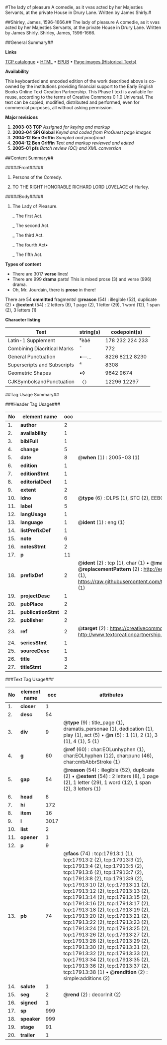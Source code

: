 #The lady of pleasure A comedie, as it vvas acted by her Majesties Servants, at the private House in Drury Lane. Written by James Shirly.#

##Shirley, James, 1596-1666.##
The lady of pleasure A comedie, as it vvas acted by her Majesties Servants, at the private House in Drury Lane. Written by James Shirly.
Shirley, James, 1596-1666.

##General Summary##

**Links**

[TCP catalogue](http://www.ota.ox.ac.uk/tcp/)  • 
[HTML](http://tei.it.ox.ac.uk/tcp/Texts-HTML/free/A12/A12142.html)  • 
[EPUB](http://tei.it.ox.ac.uk/tcp/Texts-EPUB/free/A12/A12142.epub) • 
[Page images (Historical Texts)](https://data.historicaltexts.jisc.ac.uk/view?pubId=eebo-99852586e&pageId=eebo-99852586e-17913-1)

**Availability**

This keyboarded and encoded edition of the
	       work described above is co-owned by the institutions
	       providing financial support to the Early English Books
	       Online Text Creation Partnership. This Phase I text is
	       available for reuse, according to the terms of Creative
	       Commons 0 1.0 Universal. The text can be copied,
	       modified, distributed and performed, even for
	       commercial purposes, all without asking permission.

**Major revisions**

1. __2003-03__ __TCP__ *Assigned for keying and markup*
1. __2003-04__ __SPi Global__ *Keyed and coded from ProQuest page images*
1. __2004-12__ __Ben Griffin__ *Sampled and proofread*
1. __2004-12__ __Ben Griffin__ *Text and markup reviewed and edited*
1. __2005-01__ __pfs__ *Batch review (QC) and XML conversion*

##Content Summary##

#####Front#####

1. Persons of the Comedy.

1. TO THE RIGHT HONORABLE RICHARD LORD LOVELACE of Hurley.

#####Body#####

1. The Lady of Pleasure.

    _ The first Act.

    _ The second Act.

    _ The third Act.

    _ The fourth Act▪

    _ The fifth Act.

**Types of content**

  * There are 3017 **verse** lines!
  * There are 999 **drama** parts! This is mixed prose (3) and verse (996) drama.
  * Oh, Mr. Jourdain, there is **prose** in there!

There are 54 **ommitted** fragments! 
 @__reason__ (54) : illegible (52), duplicate (2)  •  @__extent__ (54) : 2 letters (8), 1 page (2), 1 letter (29), 1 word (12), 1 span (2), 3 letters (1)

**Character listing**


|Text|string(s)|codepoint(s)|
|---|---|---|
|Latin-1 Supplement|²èàé|178 232 224 233|
|Combining             Diacritical Marks|̄|772|
|General Punctuation|•—…|8226 8212 8230|
|Superscripts             and Subscripts|⁴|8308|
|Geometric Shapes|▪◊|9642 9674|
|CJKSymbolsandPunctuation|〈〉|12296 12297|

##Tag Usage Summary##

###Header Tag Usage###

|No|element name|occ|attributes|
|---|---|---|---|
|1.|__author__|2||
|2.|__availability__|1||
|3.|__biblFull__|1||
|4.|__change__|5||
|5.|__date__|8| @__when__ (1) : 2005-03 (1)|
|6.|__edition__|1||
|7.|__editionStmt__|1||
|8.|__editorialDecl__|1||
|9.|__extent__|2||
|10.|__idno__|6| @__type__ (6) : DLPS (1), STC (2), EEBO-CITATION (1), PROQUEST (1), VID (1)|
|11.|__label__|5||
|12.|__langUsage__|1||
|13.|__language__|1| @__ident__ (1) : eng (1)|
|14.|__listPrefixDef__|1||
|15.|__note__|6||
|16.|__notesStmt__|2||
|17.|__p__|11||
|18.|__prefixDef__|2| @__ident__ (2) : tcp (1), char (1)  •  @__matchPattern__ (2) : ([0-9\-]+):([0-9IVX]+) (1), (.+) (1)  •  @__replacementPattern__ (2) : http://eebo.chadwyck.com/downloadtiff?vid=$1&page=$2 (1), https://raw.githubusercontent.com/textcreationpartnership/Texts/master/tcpchars.xml#$1 (1)|
|19.|__projectDesc__|1||
|20.|__pubPlace__|2||
|21.|__publicationStmt__|2||
|22.|__publisher__|2||
|23.|__ref__|2| @__target__ (2) : https://creativecommons.org/publicdomain/zero/1.0/ (1), http://www.textcreationpartnership.org/docs/. (1)|
|24.|__seriesStmt__|1||
|25.|__sourceDesc__|1||
|26.|__title__|3||
|27.|__titleStmt__|2||


###Text Tag Usage###

|No|element name|occ|attributes|
|---|---|---|---|
|1.|__closer__|1||
|2.|__desc__|54||
|3.|__div__|9| @__type__ (9) : title_page (1), dramatis_personae (1), dedication (1), play (1), act (5)  •  @__n__ (5) : 1 (1), 2 (1), 3 (1), 4 (1), 5 (1)|
|4.|__g__|60| @__ref__ (60) : char:EOLunhyphen (1), char:EOLhyphen (12), char:punc (46), char:cmbAbbrStroke (1)|
|5.|__gap__|54| @__reason__ (54) : illegible (52), duplicate (2)  •  @__extent__ (54) : 2 letters (8), 1 page (2), 1 letter (29), 1 word (12), 1 span (2), 3 letters (1)|
|6.|__head__|8||
|7.|__hi__|172||
|8.|__item__|16||
|9.|__l__|3017||
|10.|__list__|2||
|11.|__opener__|1||
|12.|__p__|9||
|13.|__pb__|74| @__facs__ (74) : tcp:17913:1 (1), tcp:17913:2 (2), tcp:17913:3 (2), tcp:17913:4 (2), tcp:17913:5 (2), tcp:17913:6 (2), tcp:17913:7 (2), tcp:17913:8 (2), tcp:17913:9 (2), tcp:17913:10 (2), tcp:17913:11 (2), tcp:17913:12 (2), tcp:17913:13 (2), tcp:17913:14 (2), tcp:17913:15 (2), tcp:17913:16 (2), tcp:17913:17 (2), tcp:17913:18 (2), tcp:17913:19 (2), tcp:17913:20 (2), tcp:17913:21 (2), tcp:17913:22 (2), tcp:17913:23 (2), tcp:17913:24 (2), tcp:17913:25 (2), tcp:17913:26 (2), tcp:17913:27 (2), tcp:17913:28 (2), tcp:17913:29 (2), tcp:17913:30 (2), tcp:17913:31 (2), tcp:17913:32 (2), tcp:17913:33 (2), tcp:17913:34 (2), tcp:17913:35 (2), tcp:17913:36 (2), tcp:17913:37 (2), tcp:17913:38 (1)  •  @__rendition__ (2) : simple:additions (2)|
|14.|__salute__|1||
|15.|__seg__|2| @__rend__ (2) : decorInit (2)|
|16.|__signed__|1||
|17.|__sp__|999||
|18.|__speaker__|999||
|19.|__stage__|91||
|20.|__trailer__|1||

